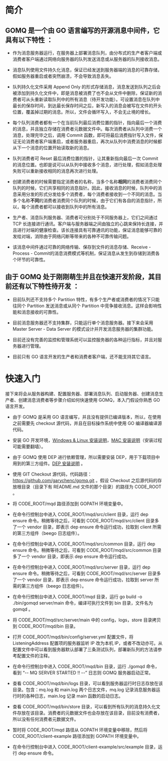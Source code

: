 # 简介

## GOMQ 是一个由 GO 语言编写的开源消息中间件，它具有以下特性 ：

+ 作为消息服务器运行，在服务器上部署消息队列，由分布式的生产者客户端或消费者客户端通过网络向服务器的队列发送消息或从服务器的队列接收消息。

+ 消息队列使用文件持久化消息，保证已经发送到服务器端的消息的可靠存储，假如服务器重启或者突然崩溃，不会导致消息丢失。

+ 队列持久化文件采用 Append Only 的形式存储消息，消息发送到队列之后会被添加到持久化文件中，即是消息被消费了也不会从文件中删除，保证新的消费者可从头重新读取队列中的所有消息（待开发功能）。可设置消息在队列中最长的保存时间，到达最长保存时间之后，新写入的消息会被写在文件的开头位置，覆盖掉过期的消息。所以，文件会循环写入，不会无止境的增长。

+ 每个队列消费者都有一个在当前队列最后消费位置的指针，指向最后一个消费的消息，并且独立存储在消费者元数据文件中。每次消费者从队列中消费一个消息，处理完毕之后，调用 Commit 函数，即可将最后消费指针写入文件，保证无论消费者客户端重启，或者服务器重启，再次从队列中消费消息的时候都从下一个消息的位置开始读取新的消息。

+ 队列消费者可 Reset 最后消费位置的指针，让其重新指向最后一次 Commit 的消息位置。也即是说可以从队列中接收多个消息，进行处理，假如消息处理失败可以重新接收相同的消息再次进行处理。

+ 创建消费者的时候需要指定消费者的名称，当多个名称**相同**的消费者消费同个队列的时候，它们共享相同的消息指针。因此，接收消息的时候，队列中的消息采用分发的形式分发给多个消费者，每个消费者接收到一个不同的消息。当多个名称**不同**的消费者消费同个队列的时候，由于它们有各自的消息指针，所以，每个消费者都可以接收到队列中的所有消息。

+ 生产者、消息队列服务器、消费者可分别处于不同服务器上，它们之间通过 TCP 长连接进行通讯。客户端与服务器端之间由独立的心跳来保持长连接，并且进行对端的健康检查。该长连接具有可靠通讯的功能，保证消息能够可靠的发给对端，消除由于网络闪断等带来的各种不可靠传输问题。

+ 该消息中间件通过可靠的网络传输、保存到文件的消息存储、Receive - Process - Commit的消息消费模式等机制，保证消息从发生到存储到消费各个环节的可靠性。

## 由于 GOMQ 处于刚刚萌生并且在快速开发阶段，其目前还有以下特性待开发 ：

+ 目前队列还不支持多个 Partition 特性，有多个生产者或消费者的情况下只能往同个 Partition 发送消息或从同个 Partition 中竞争接收消息。这样会影响性能和消息接收的可靠性。

+ 目前消息服务器还不支持集群，只能运行单个消息服务器。接下来会采用 Master Server - Data Server 的模式设计并开发消息服务器的集群功能。

+ 目前还没有完善的监控和管理系统可以监控服务器的各种运行指标，并且对服务器进行管理。

+ 目前只有 GO 语言开发的生产者和消费者客户端，还不能支持其它语言。

# 快速入门

接下来将会从服务器构建、配置服务器、部署消息队列、启动服务器、创建消息生产者、创建消息消费者等步骤介绍如何快速使用 GOMQ，本入门假设你熟悉 GO 语言开发。

+ 由于 GOMQ 是采用 GO 语言编写，并且没有提供已编译版本，所以，在使用之前需要先 checkout 源代码，并且在目标操作系统中使用 GO 编译器编译源代码。

+ 安装 GO 开发环境，[Windows & Linux 安装说明](https://www.jianshu.com/p/b6f34ae55c90)，[MAC 安装说明](https://www.jianshu.com/p/ae872a26b658)（安装过程可能需要翻墙）。

+ 由于 GOMQ 使用 DEP 进行依赖管理，所以需要安装 DEP，用于下载项目中用到的第三方组件。[DEP 安装说明](https://studygolang.com/articles/10589) 。

+ 使用 GIT Checkout 源代码，代码路径：https://github.com/garychenc/gomq.git 。假设 Checkout 之后源代码的存放根目录（目录下有 README.md 文件的那个目录）的路径为 CODE_ROOT 。

+ 将 CODE_ROOT/mqd 路径添加到 GOPATH 环境变量中。

+ 在命令行控制台中进入 CODE_ROOT/mqd/src/client 目录，运行 dep ensure 命令。稍微等待之后，可看到 CODE_ROOT/mqd/src/client 目录多了一个 vendor 目录，即表示 dep ensure 命令运行成功，拉取到 client 所需的第三方组件（beego 日志组件）。

+ 在命令行控制台中进入 CODE_ROOT/mqd/src/common 目录，运行 dep ensure 命令。稍微等待之后，可看到 CODE_ROOT/mqd/src/common 目录多了一个 vendor 目录，即表示 dep ensure 命令运行成功。

+ 在命令行控制台中进入 CODE_ROOT/mqd/src/server 目录，运行 dep ensure 命令。稍微等待之后，可看到 CODE_ROOT/mqd/src/server 目录多了一个 vendor 目录，即表示 dep ensure 命令运行成功，拉取到 server 所需的第三方组件（beego 日志组件）。

+ 在命令行控制台中进入 CODE_ROOT/mqd 目录，运行 go build -o ./bin/gomqd server/main 命令，编译可执行文件到 bin 目录，文件名为 gomqd 。

+ 将 CODE_ROOT/mqd/src/server/main 中的 config，logs，store 目录拷贝到 CODE_ROOT/mqd/bin 目录。

+ 打开 CODE_ROOT/mqd/bin/config/server.yml 配置文件，将 ListeningAddress 配置项的服务器监听 IP 改为本机 IP，或者不改动亦可。从配置文件中可以看到服务器默认部署了三条测试队列，部署新队列的方法请参考配置文件的注释。

+ 在命令行控制台中进入 CODE_ROOT/mqd/bin 目录，运行 ./gomqd 命令，看到 “-- MQ SERVER STARTED !! --” 日志则 GOMQ 服务器启动正常。

+ 查看 CODE_ROOT/mqd/bin/logs 目录，可以看到服务器运行时日志存放在该目录。包含：mq.log 和 main.log 两个日志文件，mq.log 记录消息服务器运行时的各种日志，main.log 记录 main 函数的启动日志。

+ 查看 CODE_ROOT/mqd/bin/store 目录，可以看到所有队列的消息持久化文件存放在该目录。消费者的元数据文件也会存放在该目录，目前没有消费者，所以没有任何消费者元数据文件。

+ 暂时将 CODE_ROOT/mqd 路径从 GOPATH 环境变量中移除，然后将 CODE_ROOT/client-example 路径添加到 GOPATH 环境变量中。

+ 在命令行控制台中进入 CODE_ROOT/client-example/src/example 目录，运行 dep ensure 命令。
